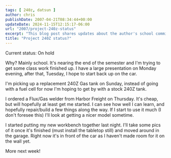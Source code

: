 ```yaml
---
tags: [ 240z, datsun ]
author: chris
publishDate: 2007-04-21T08:34:44+00:00
updateDate: 2024-11-15T12:15:17-06:00
url: "2007/project-240z-status"
excerpt: "This blog post shares updates about the author's school commitments, car repairs, new welding tool, and workbench setup progress."
title: "Project 240Z status?"
---
```


Current status: On hold

Why? Mainly school. It's nearing the end of the semester and I'm trying to get some class work finished up. I have a large presentation on Monday evening, after that, Tuesday, I hope to start back up on the car.

I'm picking up a replacement 240Z Gas tank on Sunday, instead of going with a fuel cell for now I'm hoping to get by with a stock 240Z tank.

I ordered a Flux/Gas welder from Harbor Freight on Thursday. It's cheap, but will hopefully at least get me started. I can see how well I can learn, and hopefully repair/build a few things along the way. If I start to use it much (I don't foresee this) I'll look at getting a nicer model sometime.

I started putting my new workbench together last night. I'll take some pics of it once it's finished (must install the tabletop still) and moved around in the garage. Right now it's in front of the car as I haven't made room for it on the wall yet.

More next week!
